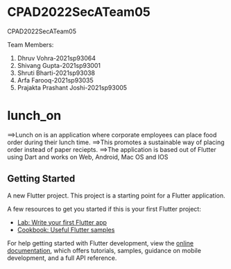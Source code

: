 # CPAD2022SecATeam05
CPAD2022SecATeam05

Team Members:

1) Dhruv Vohra-2021sp93064   
2) Shivang Gupta-2021sp93001   
3) Shruti Bharti-2021sp93038   
4) Arfa Farooq-2021sp93035   
5) Prajakta Prashant Joshi-2021sp93005 


# lunch_on

==>Lunch on is an application where corporate employees can place food order during their lunch time.
==>This promotes a sustainable way of placing order instead of paper reciepts.
==>The application is based out of Flutter using Dart and works on Web, Android, Mac OS and IOS

## Getting Started


A new Flutter project.
This project is a starting point for a Flutter application.

A few resources to get you started if this is your first Flutter project:

- [Lab: Write your first Flutter app](https://docs.flutter.dev/get-started/codelab)
- [Cookbook: Useful Flutter samples](https://docs.flutter.dev/cookbook)

For help getting started with Flutter development, view the
[online documentation](https://docs.flutter.dev/), which offers tutorials,
samples, guidance on mobile development, and a full API reference.
